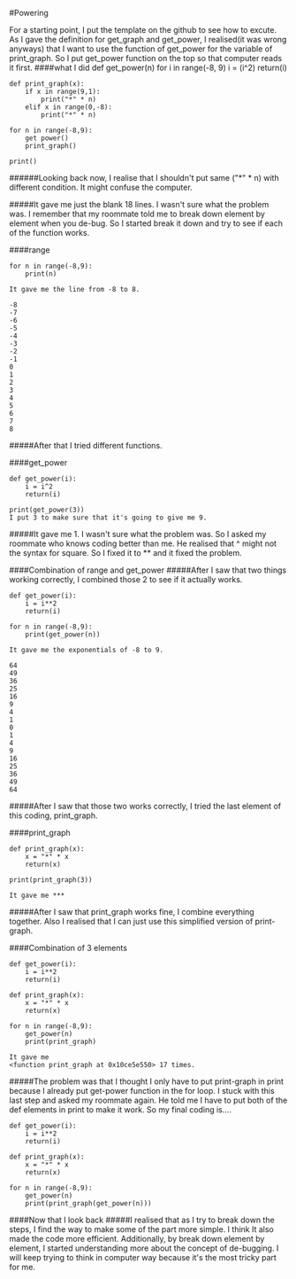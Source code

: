 #Powering

For a starting point, I put the template on the github to see how to excute. As I gave the definition for get_graph and get_power, I realised(it was wrong anyways) that I want to use the function of get_power for the variable of print_graph. So I put get_power function on the top so that computer reads it first.
####what I did
	def get_power(n)
		for i in range(-8, 9)
			i = (i^2)
			return(i)

	def print_graph(x):
		if x in range(9,1):
			print("*" * n)
		elif x in range(0,-8):
			print("*" * n)

	for n in range(-8,9):
		get power()
		print_graph()

	print()

######Looking back now, I realise that I shouldn't put same ("*" * n) with different condition. It might confuse the computer.

#####It gave me just the blank 18 lines. I wasn't sure what the problem was. I remember that my roommate told me to break down element by element when you de-bug. So I started break it down and try to see if each of the function works.

####range

	for n in range(-8,9):
		print(n)

	It gave me the line from -8 to 8.

	-8
	-7
	-6
	-5
	-4
	-3
	-2
	-1
	0
	1
	2
	3
	4
	5
	6
	7
	8


#####After that I tried different functions.

####get_power

	def get_power(i):
		i = i^2
		return(i)

	print(get_power(3))
	I put 3 to make sure that it's going to give me 9.

#####It gave me 1. I wasn't sure what the problem was. So I asked my roommate who knows coding better than me. He realised that ^ might not the syntax for square. So I fixed it to ** and it fixed the problem.

####Combination of range and get_power
#####After I saw that two things working correctly, I combined those 2 to see if it actually works.

	def get_power(i):
		i = i**2
		return(i)

	for n in range(-8,9):
		print(get_power(n))

	It gave me the exponentials of -8 to 9.

	64
	49
	36
	25
	16
	9
	4
	1
	0
	1
	4
	9
	16
	25
	36
	49
	64

#####After I saw that those two works correctly, I tried the last element of this coding, print_graph.

####print_graph

	def print_graph(x):
		x = "*" * x
		return(x)

	print(print_graph(3))

	It gave me ***

#####After I saw that print_graph works fine, I combine everything together. Also I realised that I can just use this simplified version of print-graph.

####Combination of 3 elements

	def get_power(i):
		i = i**2
		return(i)

	def print_graph(x):
		x = "*" * x
		return(x)

	for n in range(-8,9):
		get_power(n)
		print(print_graph)

	It gave me
	<function print_graph at 0x10ce5e550> 17 times.

#####The problem was that I thought I only have to put print-graph in print because I already put get-power function in the for loop. I stuck with this last step and asked my roommate again. He told me I have to put both of the def elements in print to make it work. So my final coding is....


	def get_power(i):
		i = i**2
		return(i)

	def print_graph(x):
		x = "*" * x
		return(x)

	for n in range(-8,9):
		get_power(n)
		print(print_graph(get_power(n)))

####Now that I look back
#####I realised that as I try to break down the steps, I find the way to make some of the part more simple. I think It also made the code more efficient. Additionally, by break down element by element, I started understanding more about the concept of de-bugging. I will keep trying to think in computer way because it's the most tricky part for me. 
